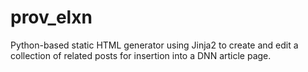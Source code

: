 # prov_elxn
Python-based static HTML generator using Jinja2 to create and edit a collection of related posts for insertion into a DNN article page.
